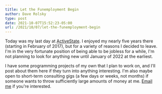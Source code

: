 ```yaml
---
title: Let the Funemployment Begin
author: Dave Rolsky
type: post
date: 2021-10-07T15:52:23-05:00
url: /2021/10/07/let-the-funemployment-begin
---
```


Today was my last day at [ActiveState](https://www.activestate.com/). I
enjoyed my nearly five years there (starting in February of 2017), but for a
variety of reasons I decided to leave. I'm in the very fortunate position of
being able to be jobless for a while, I'm not planning to look for anything
new until January of 2022 at the earliest.

I have some programming projects of my own that I plan to work on, and I'll
post about them here if they turn into anything interesting. I'm also maybe
open to short-term consulting gigs (a few days or weeks, not months) if
someone wants to throw sufficiently large amounts of money at me. [Email
me](mailto:autarch@urth.org) if you're interested.

